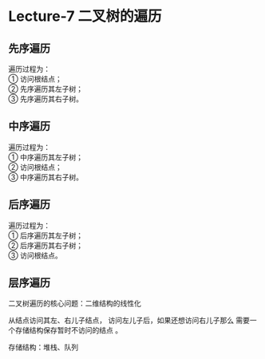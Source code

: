 # Lecture-7 二叉树的遍历

## 先序遍历 
遍历过程为：   
① 访问根结点；   
② 先序遍历其左子树；  
③ 先序遍历其右子树。  

## 中序遍历
遍历过程为：  
① 中序遍历其左子树；   
② 访问根结点；  
③ 中序遍历其右子树。  

## 后序遍历
遍历过程为：   
① 后序遍历其左子树；   
② 后序遍历其右子树；  
③ 访问根结点。

## 层序遍历
二叉树遍历的核心问题：二维结构的线性化 

从结点访问其左、右儿子结点， 访问左儿子后，如果还想访问右儿子那么 需要一个存储结构保存暂时不访问的结点 。

存储结构：堆栈、队列  
